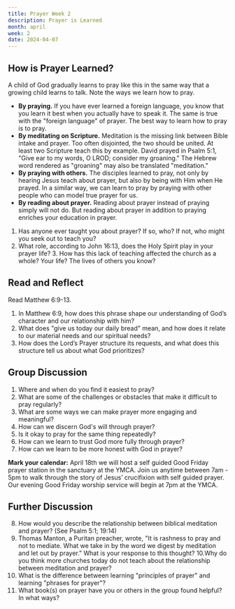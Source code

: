 ```yaml
---
title: Prayer Week 2
description: Prayer is Learned
month: april
week: 2
date: 2024-04-07
---
```


## How is Prayer Learned?

A child of God gradually learns to pray like this in the same way that a growing child learns to talk. Note the ways we learn how to pray.

- **By praying.** If you have ever learned a foreign language, you know that you learn it best when you actually have to speak it. The same is true with the "foreign language" of prayer. The best way to learn how to pray is to pray. 
- **By meditating on Scripture.** Meditation is the missing link between Bible intake and prayer. Too often disjointed, the two should be united. At least two Scripture teach this by example. David prayed in Psalm 5:1, "Give ear to my words, O LROD; consider my groaning." The Hebrew word rendered as "groaning" may also be translated "meditation."
- **By praying with others.** The disciples learned to pray, not only by hearing Jesus teach about prayer, but also by being with Him when He prayed. In a similar way, we can learn to pray by praying with other people who can model true prayer for us. 
- **By reading about prayer.** Reading about prayer instead of praying simply will not do. But reading about prayer in addition to praying enriches your education in prayer. 

1. Has anyone ever taught you about prayer? If so, who? If not, who might you seek out to teach you?
2. What role, according to John 16:13, does the Holy Spirit play in your prayer life? 3. How has this lack of teaching affected the church as a whole? Your life? The lives of others you know?

## Read and Reflect

Read Matthew 6:9-13.

1. In Matthew 6:9, how does this phrase shape our understanding of God’s character and our relationship with him? 
2. What does "give us today our daily bread" mean, and how does it relate to our material needs and our spiritual needs? 
3. How does the Lord’s Prayer structure its requests, and what does this structure tell us about what God prioritizes?

## Group Discussion

1. Where and when do you find it easiest to pray?
2. What are some of the challenges or obstacles that make it difficult to pray regularly? 
3. What are some ways we can make prayer more engaging and meaningful?
4. How can we discern God's will through prayer?
5. Is it okay to pray for the same thing repeatedly? 
6. How can we learn to trust God more fully through prayer?
7. How can we learn to be more honest with God in prayer? 

**Mark your calendar:** April 18th we will host a self guided Good Friday prayer station in the sanctuary at the YMCA. Join us anytime between 7am - 5pm to walk through the story of Jesus’ crucifixion with self guided prayer. Our evening Good Friday worship service will begin at 7pm at the YMCA. 

## Further Discussion

8. How would you describe the relationship between biblical meditation and prayer? (See Psalm 5:1; 19:14) 
9. Thomas Manton, a Puritan preacher, wrote, "It is rashness to pray and not to mediate. What we take in by the word we digest by meditation and let out by prayer." What is your response to this thought? 
10.Why do you think more churches today do not teach about the relationship between meditation and prayer? 
11. What is the difference between learning "principles of prayer" and learning "phrases for prayer"? 
12. What book(s) on prayer have you or others in the group found helpful? In what ways? 
